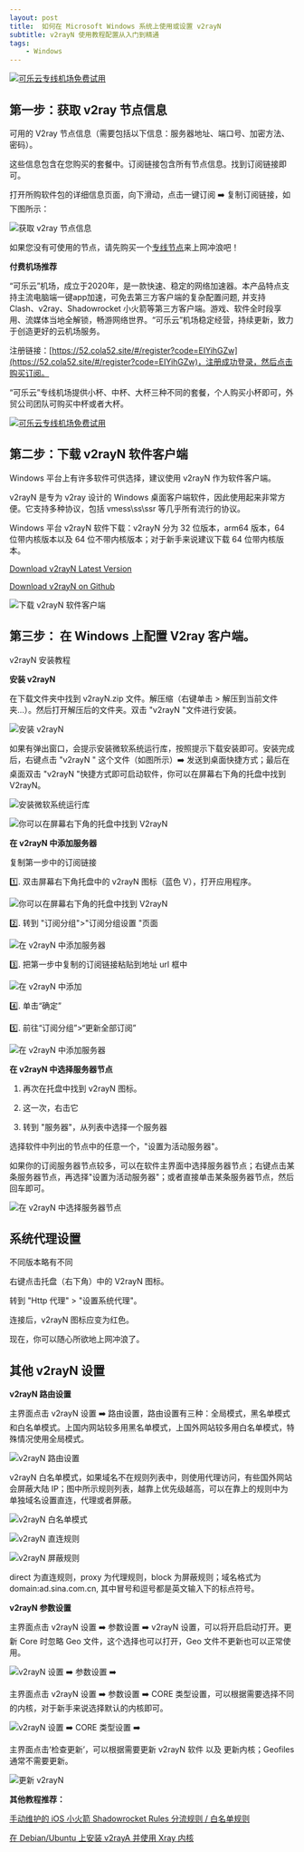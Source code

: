 ```yaml
---
layout: post
title:  如何在 Microsoft Windows 系统上使用或设置 v2rayN
subtitle: v2rayN 使用教程配置从入门到精通
tags:
    - Windows
---
```

[![可乐云专线机场免费试用](https://raw.githubusercontent.com/huijingfei/huijingfei.github.io/master/images/shadowrocket/free%20shadowrocket.webp)](https://52.cola52.site/#/register?code=EIYihGZw)

## 第一步：获取 v2ray 节点信息

可用的 V2ray 节点信息（需要包括以下信息：服务器地址、端口号、加密方法、密码）。

这些信息包含在您购买的套餐中。订阅链接包含所有节点信息。找到订阅链接即可。

打开所购软件包的详细信息页面，向下滑动，点击一键订阅 ➡️ 复制订阅链接，如下图所示：

![获取 v2ray 节点信息](https://raw.githubusercontent.com/huijingfei/huijingfei.github.io/master/images/v2rayn/v2rayn%20subscriptions.webp)

如果您没有可使用的节点，请先购买一个[专线节点](https://52.cola52.site/#/register?code=EIYihGZw)来上网冲浪吧！

**付费机场推荐**

“可乐云”机场，成立于2020年，是一款快速、稳定的网络加速器。本产品特点支持主流电脑端一键app加速，可免去第三方客户端的复杂配置问题, 并支持 Clash、v2ray、Shadowrocket 小火箭等第三方客户端。游戏、软件全时段享用、流媒体当地全解锁，畅游网络世界。“可乐云”机场稳定经营，持续更新，致力于创造更好的云机场服务。
 
注册链接：[https://52.cola52.site/#/register?code=EIYihGZw](https://52.cola52.site/#/register?code=EIYihGZw)，注册成功登录，然后点击购买订阅。

“可乐云”专线机场提供小杯、中杯、大杯三种不同的套餐，个人购买小杯即可，外贸公司团队可购买中杯或者大杯。

[![可乐云专线机场免费试用](https://raw.githubusercontent.com/huijingfei/huijingfei.github.io/master/images/shadowrocket/cola.webp)](https://52.cola52.site/#/register?code=EIYihGZw)

## 第二步：下载 v2rayN 软件客户端

Windows 平台上有许多软件可供选择，建议使用 v2rayN 作为软件客户端。

v2rayN 是专为 v2ray 设计的 Windows 桌面客户端软件，因此使用起来非常方便。它支持多种协议，包括 vmess\ss\ssr 等几乎所有流行的协议。

Windows 平台 v2rayN 软件下载：v2rayN 分为 32 位版本，arm64 版本，64 位带内核版本以及 64 位不带内核版本；对于新手来说建议下载 64 位带内核版本。

[Download v2rayN Latest Version](https://en.v2rayn.org/download/)

[Download v2rayN on Github](https://github.com/2dust/v2rayN/releases/)

![下载 v2rayN 软件客户端](https://raw.githubusercontent.com/huijingfei/huijingfei.github.io/master/images/v2rayn/v2rayn%20release%20list.webp)

## 第三步： 在 Windows 上配置 V2ray 客户端。

v2rayN 安装教程

**安装 v2rayN**

在下载文件夹中找到 v2rayN.zip 文件。解压缩（右键单击 > 解压到当前文件夹...）。然后打开解压后的文件夹。双击 "v2rayN "文件进行安装。

![安装 v2rayN](https://raw.githubusercontent.com/huijingfei/huijingfei.github.io/master/images/v2rayn/v2rayn%20core.webp)

如果有弹出窗口，会提示安装微软系统运行库，按照提示下载安装即可。安装完成后，右键点击 "v2rayN " 这个文件（如图所示）➡️ 发送到桌面快捷方式；最后在桌面双击 "v2rayN "快捷方式即可启动软件，你可以在屏幕右下角的托盘中找到 V2rayN。

![安装微软系统运行库](https://raw.githubusercontent.com/huijingfei/huijingfei.github.io/master/images/v2rayn/install.net.webp)

![你可以在屏幕右下角的托盘中找到 V2rayN](https://raw.githubusercontent.com/huijingfei/huijingfei.github.io/master/images/v2rayn/v2rayn%20icon.webp)

**在 v2rayN 中添加服务器**

复制第一步中的订阅链接

1️⃣. 双击屏幕右下角托盘中的 v2rayN 图标（蓝色 V），打开应用程序。

![你可以在屏幕右下角的托盘中找到 V2rayN](https://raw.githubusercontent.com/huijingfei/huijingfei.github.io/master/images/v2rayn/v2rayn%20icon.webp)

2️⃣. 转到 "订阅分组">"订阅分组设置 "页面

![在 v2rayN 中添加服务器](https://raw.githubusercontent.com/huijingfei/huijingfei.github.io/master/images/v2rayn/v2rayn%20update%20subscriptions.webp)

3️⃣. 把第一步中复制的订阅链接粘贴到地址 url 框中

![在 v2rayN 中添加](https://raw.githubusercontent.com/huijingfei/huijingfei.github.io/master/images/v2rayn/v2rayn%20import%20subscriptions.webp)

4️⃣. 单击“确定”

5️⃣. 前往“订阅分组”>“更新全部订阅”

![在 v2rayN 中添加服务器](https://raw.githubusercontent.com/huijingfei/huijingfei.github.io/master/images/v2rayn/v2rayn%20update%20subscriptions.webp)

**在 v2rayN 中选择服务器节点**

1. 再次在托盘中找到 v2rayN 图标。

2. 这一次，右击它

3. 转到 "服务器"，从列表中选择一个服务器

选择软件中列出的节点中的任意一个，"设置为活动服务器"。

如果你的订阅服务器节点较多，可以在软件主界面中选择服务器节点；右键点击某条服务器节点，再选择"设置为活动服务器"；或者直接单击某条服务器节点，然后回车即可。

![在 v2rayN 中选择服务器节点](https://raw.githubusercontent.com/huijingfei/huijingfei.github.io/master/images/v2rayn/v2rayN-Choose-Node.webp)

## 系统代理设置

不同版本略有不同

右键点击托盘（右下角）中的 V2rayN 图标。

转到 "Http 代理" > "设置系统代理"。

连接后，v2rayN 图标应变为红色。

现在，你可以随心所欲地上网冲浪了。

## 其他 v2rayN 设置

**v2rayN 路由设置**

主界面点击 v2rayN 设置 ➡️ 路由设置，路由设置有三种：全局模式，黑名单模式和白名单模式。上国内网站较多用黑名单模式，上国外网站较多用白名单模式，特殊情况使用全局模式。

![v2rayN 路由设置](https://raw.githubusercontent.com/huijingfei/huijingfei.github.io/master/images/v2rayn/v2rayn%20rules.webp)

v2rayN 白名单模式，如果域名不在规则列表中，则使用代理访问，有些国外网站会屏蔽大陆 IP；图中所示规则列表，越靠上优先级越高，可以在靠上的规则中为单独域名设置直连，代理或者屏蔽。

![v2rayN 白名单模式](https://raw.githubusercontent.com/huijingfei/huijingfei.github.io/master/images/v2rayn/v2rayn%20whitelist.webp)

![v2rayN 直连规则](https://raw.githubusercontent.com/huijingfei/huijingfei.github.io/master/images/v2rayn/v2rayn%20direct.webp)

![v2rayN 屏蔽规则](https://raw.githubusercontent.com/huijingfei/huijingfei.github.io/master/images/v2rayn/v2rayn%20block.webp)

direct 为直连规则，proxy 为代理规则，block 为屏蔽规则；域名格式为 domain:ad.sina.com.cn, 其中冒号和逗号都是英文输入下的标点符号。

**v2rayN 参数设置**

主界面点击 v2rayN 设置 ➡️ 参数设置 ➡️ v2rayN 设置，可以将开启启动打开。更新 Core 时忽略 Geo 文件，这个选择也可以打开，Geo 文件不更新也可以正常使用。

![v2rayN 设置 ➡️ 参数设置 ➡️](https://raw.githubusercontent.com/huijingfei/huijingfei.github.io/master/images/v2rayn/v2rayn%20settings.webp)

主界面点击 v2rayN 设置 ➡️ 参数设置 ➡️ CORE 类型设置，可以根据需要选择不同的内核，对于新手来说选择默认的内核即可。

![v2rayN 设置 ➡️ CORE 类型设置 ➡️](https://raw.githubusercontent.com/huijingfei/huijingfei.github.io/master/images/v2rayn/v2rayn%20core%20type.webp)

主界面点击‘检查更新’，可以根据需要更新 v2rayN 软件 以及 更新内核；Geofiles 通常不需要更新。

![更新 v2rayN](https://raw.githubusercontent.com/huijingfei/huijingfei.github.io/master/images/v2rayn/v2rayn%20update.webp)

**其他教程推荐：**

[手动维护的 iOS 小火箭 Shadowrocket Rules 分流规则 / 白名单规则](https://tigress.cc/2024/03/31/shadowrocket-rules/)

[在 Debian/Ubuntu 上安装 v2rayA 并使用 Xray 内核](https://tigress.cc/2023/10/22/V2rayA-Xray/)
